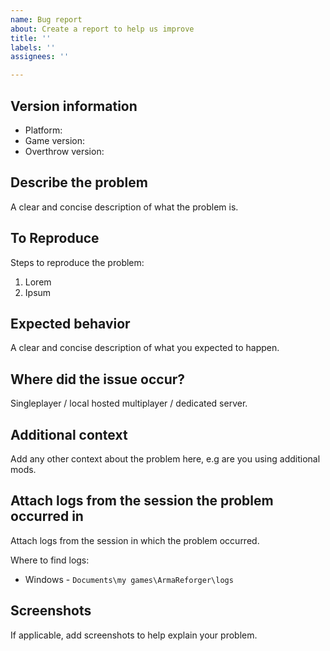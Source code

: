 ```yaml
---
name: Bug report
about: Create a report to help us improve
title: ''
labels: ''
assignees: ''

---
```


## Version information
- Platform:
- Game version:
- Overthrow version:

## Describe the problem
A clear and concise description of what the problem is.

## To Reproduce
Steps to reproduce the problem:
1. Lorem
2. Ipsum

## Expected behavior
A clear and concise description of what you expected to happen.

## Where did the issue occur?
Singleplayer / local hosted multiplayer / dedicated server.

## Additional context
Add any other context about the problem here, e.g are you using additional mods.

## Attach logs from the session the problem occurred in
Attach logs from the session in which the problem occurred.

Where to find logs:
- Windows - `Documents\my games\ArmaReforger\logs`

## Screenshots
If applicable, add screenshots to help explain your problem.
